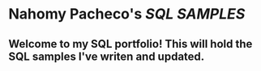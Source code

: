# Nahomy Pacheco's _SQL_ _SAMPLES_
## Welcome to my SQL portfolio! This will hold the SQL samples I've writen and updated.
